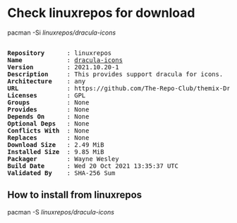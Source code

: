 # Check linuxrepos for download

pacman -Si *linuxrepos/dracula-icons*

<div class="highlight"><pre class="highlight"><text>
<b>Repository</b>      : linuxrepos
<b>Name</b>            : <a href="../../x86_64/dracula-icons-2021.10.20-1-any.pkg.tar.zst">dracula-icons</a>
<b>Version</b>         : 2021.10.20-1
<b>Description</b>     : This provides support dracula for icons.
<b>Architecture</b>    : any
<b>URL</b>             : https://github.com/The-Repo-Club/themix-Dracula
<b>Licenses</b>        : GPL
<b>Groups</b>          : None
<b>Provides</b>        : None
<b>Depends On</b>      : None
<b>Optional Deps</b>   : None
<b>Conflicts With</b>  : None
<b>Replaces</b>        : None
<b>Download Size</b>   : 2.49 MiB
<b>Installed Size</b>  : 9.85 MiB
<b>Packager</b>        : Wayne Wesley <wayne6324@gmail.com>
<b>Build Date</b>      : Wed 20 Oct 2021 13:35:37 UTC
<b>Validated By</b>    : SHA-256 Sum
</text></pre></div>

## How to install from linuxrepos

pacman -S *linuxrepos/dracula-icons*
